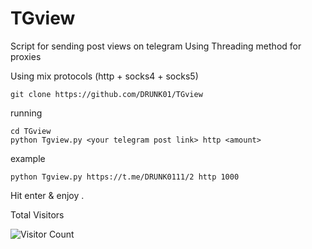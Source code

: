 # TGview
Script for sending post views on telegram
 Using Threading method for proxies

 Using mix protocols (http + socks4 + socks5)

```
git clone https://github.com/DRUNK01/TGview
```
running
```
cd TGview
python Tgview.py <your telegram post link> http <amount>
```
example
```
python Tgview.py https://t.me/DRUNK0111/2 http 1000
```
Hit enter & enjoy .

Total Visitors


 ![Visitor Count](https://profile-counter.glitch.me/DRUNK01/count.svg)

